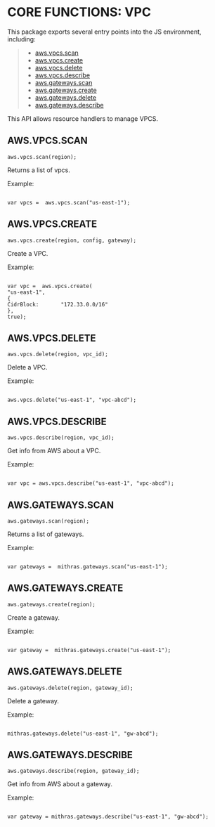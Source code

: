 


# CORE FUNCTIONS: VPC




This package exports several entry points into the JS environment,
including:

> * [aws.vpcs.scan](#vscan)
> * [aws.vpcs.create](#vcreate)
> * [aws.vpcs.delete](#vdelete)
> * [aws.vpcs.describe](#vdescribe)
> * [aws.gateways.scan](#gscan)
> * [aws.gateways.create](#gcreate)
> * [aws.gateways.delete](#gdelete)
> * [aws.gateways.describe](#gdescribe)

This API allows resource handlers to manage VPCS.

## AWS.VPCS.SCAN
<a name="vscan"></a>
`aws.vpcs.scan(region);`

Returns a list of vpcs.

Example:

```

var vpcs =  aws.vpcs.scan("us-east-1");

```

## AWS.VPCS.CREATE
<a name="vcreate"></a>
`aws.vpcs.create(region, config, gateway);`

Create a VPC.

Example:

```

var vpc =  aws.vpcs.create(
"us-east-1",
{
CidrBlock:       "172.33.0.0/16"
},
true);

```

## AWS.VPCS.DELETE
<a name="vdelete"></a>
`aws.vpcs.delete(region, vpc_id);`

Delete a VPC.

Example:

```

aws.vpcs.delete("us-east-1", "vpc-abcd");

```

## AWS.VPCS.DESCRIBE
<a name="vdescribe"></a>
`aws.vpcs.describe(region, vpc_id);`

Get info from AWS about a VPC.

Example:

```

var vpc = aws.vpcs.describe("us-east-1", "vpc-abcd");

```

## AWS.GATEWAYS.SCAN
<a name="gscan"></a>
`aws.gateways.scan(region);`

Returns a list of gateways.

Example:

```

var gateways =  mithras.gateways.scan("us-east-1");

```

## AWS.GATEWAYS.CREATE
<a name="gcreate"></a>
`aws.gateways.create(region);`

Create a gateway.

Example:

```

var gateway =  mithras.gateways.create("us-east-1");

```

## AWS.GATEWAYS.DELETE
<a name="gdelete"></a>
`aws.gateways.delete(region, gateway_id);`

Delete a gateway.

Example:

```

mithras.gateways.delete("us-east-1", "gw-abcd");

```

## AWS.GATEWAYS.DESCRIBE
<a name="gdescribe"></a>
`aws.gateways.describe(region, gateway_id);`

Get info from AWS about a gateway.

Example:

```

var gateway = mithras.gateways.describe("us-east-1", "gw-abcd");

```


